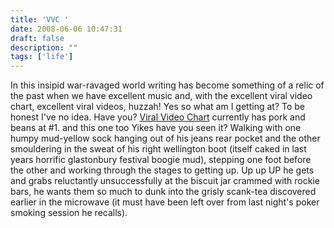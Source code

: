 ```yaml
---
title: 'VVC '
date: 2008-06-06 10:47:31
draft: false
description: ""
tags: ['life']
---
```


In this insipid war-ravaged world writing has become something of a relic of the past when we have excellent music and, with the excellent viral video chart, excellent viral videos, huzzah! Yes so what am I getting at? To be honest I've no idea. Have you? [Viral Video Chart](http://www.viralvideochart.com/) currently has pork and beans at #1.  and this one too  Yikes have you seen it? Walking with one humpy mud-yellow sock hanging out of his jeans rear pocket and the other smouldering in the sweat of his right wellington boot (itself caked in last years horrific glastonbury festival boogie mud), stepping one foot before the other and working through the stages to getting up. Up up UP he gets and grabs reluctantly unsuccessfully at the biscuit jar crammed with rockie bars, he wants them so much to dunk into the grisly scank-tea discovered earlier in the microwave (it must have been left over from last night's poker smoking session he recalls).